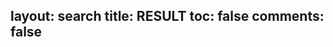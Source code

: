 layout: search
title: RESULT
toc: false
comments: false
----
<div id="st-results-container" class="st-results-container"></div>